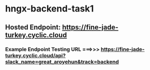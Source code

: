 # hngx-backend-task1

## Hosted Endpoint: https://fine-jade-turkey.cyclic.cloud

### Example Endpoint Testing URL ===>>> https://fine-jade-turkey.cyclic.cloud/api?slack_name=great_aroyehun&track=backend
